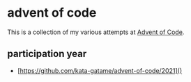 # advent of code
This is a collection of my various attempts at [Advent of Code](https://adventofcode.com/).

## participation year
- [https://github.com/kata-gatame/advent-of-code/2021]()